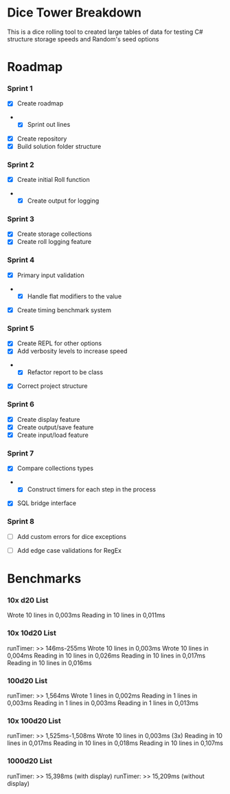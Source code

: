 # Dice Tower Breakdown
This is a dice rolling tool to created large tables of data 
for testing C# structure storage speeds and Random's seed options

# Roadmap 
### Sprint 1
- [x] Create roadmap
- - [X] Sprint out lines
- [x] Create repository 
- [x] Build solution folder structure 

### Sprint 2
- [x] Create initial Roll function
- - [x] Create output for logging

### Sprint 3
- [x] Create storage collections
- [x] Create roll logging feature

### Sprint 4
- [x] Primary input validation
- - [x] Handle flat modifiers to the value
- [x] Create timing benchmark system

### Sprint 5
- [x] Create REPL for other options
- [x] Add verbosity levels to increase speed
- - [x] Refactor report to be class 
- [x] Correct project structure

### Sprint 6
- [x] Create display feature
- [x] Create output/save feature
- [x] Create input/load feature

### Sprint 7
- [x] Compare collections types
- - [x] Construct timers for each step in the process
- [x] SQL bridge interface

### Sprint 8
- [ ] Add custom errors for dice exceptions
- [ ] Add edge case validations for RegEx


# Benchmarks

### 10x d20 List<DiceRollEntry>
Wrote 10 lines in 0,003ms
Reading in 10 lines in 0,011ms

### 10x 10d20 List<DiceRollEntry>
runTimer: >> 146ms-255ms
Wrote 10 lines in 0,003ms
Wrote 10 lines in 0,004ms
Reading in 10 lines in 0,026ms
Reading in 10 lines in 0,017ms
Reading in 10 lines in 0,016ms

### 100d20 List<DiceRollEntry>
runTimer: >> 1,564ms
Wrote 1 lines in 0,002ms
Reading in 1 lines in 0,003ms
Reading in 1 lines in 0,003ms
Reading in 1 lines in 0,013ms

### 10x 100d20 List<DiceRollEntry>
runTimer: >> 1,525ms-1,508ms
Wrote 10 lines in 0,003ms (3x)
Reading in 10 lines in 0,017ms
Reading in 10 lines in 0,018ms
Reading in 10 lines in 0,107ms

### 1000d20 List<DiceRollEntry>
runTimer: >> 15,398ms  (with display)
runTimer: >> 15,209ms  (without display)
